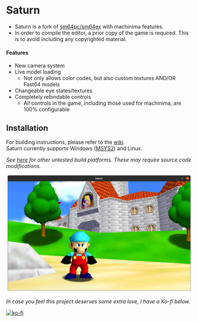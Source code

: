 # Saturn

- Saturn is a fork of [sm64pc/sm64ex](https://github.com/sm64pc/sm64ex) with machinima features.
- In order to compile the editor, a prior copy of the game is required. This is to avoid including any copyrighted material.

#### Features

- New camera system
- Live model loading
  - Not only allows color codes, but also custom textures AND/OR Fast64 models
- Changeable eye states/textures
- Completely rebindable controls
  - All controls in the game, including those used for machinima, are 100% configurable

## Installation

For building instructions, please refer to the [wiki](https://github.com/Llennpie/Saturn/wiki).<br>
Saturn currently supports Windows ([MSYS2](https://www.msys2.org/)) and Linux.

*See [here](https://github.com/sm64pc/sm64ex/wiki) for other untested build platforms. These may require source code modifications.*

![Screenshot](screenshot.png)

*In case you feel this project deserves some extra love, I have a Ko-fi below.*

[![ko-fi](https://ko-fi.com/img/githubbutton_sm.svg)](https://ko-fi.com/J3J05B5WR)

